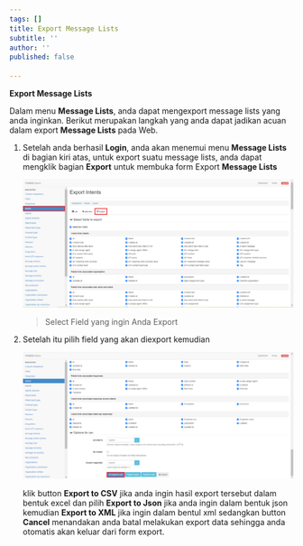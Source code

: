 ```yaml
---
tags: []
title: Export Message Lists
subtitle: ''
author: ''
published: false

---
```

**Export Message Lists**

Dalam menu **Message Lists**, anda dapat mengexport message lists yang anda inginkan. Berikut merupakan langkah yang anda dapat jadikan acuan dalam export **Message Lists** pada Web.

1. Setelah anda berhasil **Login**, anda akan menemui menu **Message Lists** di bagian kiri atas, untuk export suatu message lists, anda dapat mengklik bagian **Export** untuk membuka form Export **Message Lists**

   ![](/uploads/intents3.PNG)

   > Select Field yang ingin Anda Export
2. Setelah itu pilih field yang akan diexport kemudian

   ![](/uploads/intents4.PNG)

   klik button **Export to CSV** jika anda ingin hasil export tersebut dalam bentuk excel dan pilih **Export to Json** jika anda ingin dalam bentuk json kemudian **Export to XML** jika ingin dalam bentul xml sedangkan button **Cancel** menandakan anda batal melakukan export data sehingga anda otomatis akan keluar dari form export.